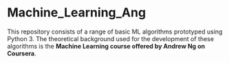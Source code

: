 # Machine_Learning_Ang
This repository consists of a range of basic ML algorithms prototyped using Python 3. The theoretical background used for the development of these algorithms is the **Machine Learning course offered by Andrew Ng on Coursera**. 
